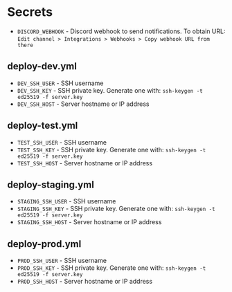 # Secrets

- `DISCORD_WEBHOOK` - Discord webhook to send notifications. To obtain URL: `Edit channel > Integrations > Webhooks > Copy webhook URL from there`

## deploy-dev.yml

- `DEV_SSH_USER` - SSH username
- `DEV_SSH_KEY` - SSH private key. Generate one with: `ssh-keygen -t ed25519 -f server.key`
- `DEV_SSH_HOST` - Server hostname or IP address

## deploy-test.yml

- `TEST_SSH_USER` - SSH username
- `TEST_SSH_KEY` - SSH private key. Generate one with: `ssh-keygen -t ed25519 -f server.key`
- `TEST_SSH_HOST` - Server hostname or IP address

## deploy-staging.yml

- `STAGING_SSH_USER` - SSH username
- `STAGING_SSH_KEY` - SSH private key. Generate one with: `ssh-keygen -t ed25519 -f server.key`
- `STAGING_SSH_HOST` - Server hostname or IP address


## deploy-prod.yml

- `PROD_SSH_USER` - SSH username
- `PROD_SSH_KEY` - SSH private key. Generate one with: `ssh-keygen -t ed25519 -f server.key`
- `PROD_SSH_HOST` - Server hostname or IP address
